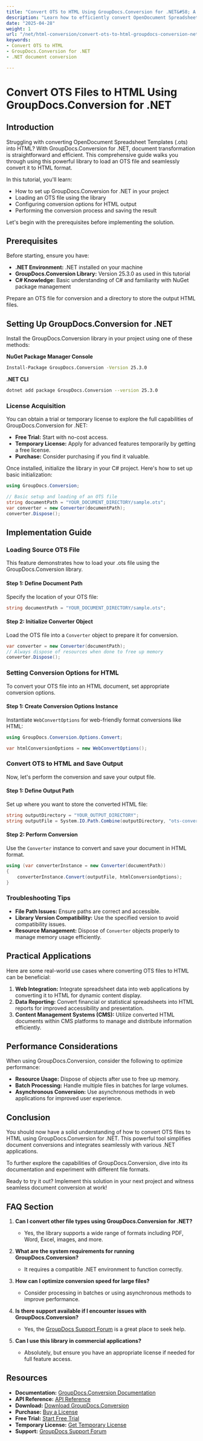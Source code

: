 ```yaml
---
title: "Convert OTS to HTML Using GroupDocs.Conversion for .NET&#58; A Comprehensive Guide"
description: "Learn how to efficiently convert OpenDocument Spreadsheet Templates (OTS) into HTML with GroupDocs.Conversion for .NET. Follow this step-by-step guide."
date: "2025-04-28"
weight: 1
url: "/net/html-conversion/convert-ots-to-html-groupdocs-conversion-net/"
keywords:
- Convert OTS to HTML
- GroupDocs.Conversion for .NET
- .NET document conversion

---
```



# Convert OTS Files to HTML Using GroupDocs.Conversion for .NET

## Introduction

Struggling with converting OpenDocument Spreadsheet Templates (.ots) into HTML? With GroupDocs.Conversion for .NET, document transformation is straightforward and efficient. This comprehensive guide walks you through using this powerful library to load an OTS file and seamlessly convert it to HTML format.

In this tutorial, you'll learn:
- How to set up GroupDocs.Conversion for .NET in your project
- Loading an OTS file using the library
- Configuring conversion options for HTML output
- Performing the conversion process and saving the result

Let's begin with the prerequisites before implementing the solution.

## Prerequisites

Before starting, ensure you have:
- **.NET Environment:** .NET installed on your machine
- **GroupDocs.Conversion Library:** Version 25.3.0 as used in this tutorial
- **C# Knowledge:** Basic understanding of C# and familiarity with NuGet package management

Prepare an OTS file for conversion and a directory to store the output HTML files.

## Setting Up GroupDocs.Conversion for .NET

Install the GroupDocs.Conversion library in your project using one of these methods:

**NuGet Package Manager Console**
```bash
Install-Package GroupDocs.Conversion -Version 25.3.0
```

**.NET CLI**
```bash
dotnet add package GroupDocs.Conversion --version 25.3.0
```

### License Acquisition

You can obtain a trial or temporary license to explore the full capabilities of GroupDocs.Conversion for .NET:
- **Free Trial:** Start with no-cost access.
- **Temporary License:** Apply for advanced features temporarily by getting a free license.
- **Purchase:** Consider purchasing if you find it valuable.

Once installed, initialize the library in your C# project. Here's how to set up basic initialization:
```csharp
using GroupDocs.Conversion;

// Basic setup and loading of an OTS file
string documentPath = "YOUR_DOCUMENT_DIRECTORY/sample.ots";
var converter = new Converter(documentPath);
converter.Dispose();
```

## Implementation Guide

### Loading Source OTS File

This feature demonstrates how to load your .ots file using the GroupDocs.Conversion library.

#### Step 1: Define Document Path

Specify the location of your OTS file:
```csharp
string documentPath = "YOUR_DOCUMENT_DIRECTORY/sample.ots";
```

#### Step 2: Initialize Converter Object

Load the OTS file into a `Converter` object to prepare it for conversion.
```csharp
var converter = new Converter(documentPath);
// Always dispose of resources when done to free up memory
converter.Dispose();
```

### Setting Conversion Options for HTML

To convert your OTS file into an HTML document, set appropriate conversion options.

#### Step 1: Create Conversion Options Instance

Instantiate `WebConvertOptions` for web-friendly format conversions like HTML:
```csharp
using GroupDocs.Conversion.Options.Convert;

var htmlConversionOptions = new WebConvertOptions();
```

### Convert OTS to HTML and Save Output

Now, let's perform the conversion and save your output file.

#### Step 1: Define Output Path

Set up where you want to store the converted HTML file:
```csharp
string outputDirectory = "YOUR_OUTPUT_DIRECTORY";
string outputFile = System.IO.Path.Combine(outputDirectory, "ots-converted-to.html");
```

#### Step 2: Perform Conversion

Use the `Converter` instance to convert and save your document in HTML format.
```csharp
using (var converterInstance = new Converter(documentPath))
{
    converterInstance.Convert(outputFile, htmlConversionOptions);
}
```

### Troubleshooting Tips

- **File Path Issues:** Ensure paths are correct and accessible.
- **Library Version Compatibility:** Use the specified version to avoid compatibility issues.
- **Resource Management:** Dispose of `Converter` objects properly to manage memory usage efficiently.

## Practical Applications

Here are some real-world use cases where converting OTS files to HTML can be beneficial:
1. **Web Integration:** Integrate spreadsheet data into web applications by converting it to HTML for dynamic content display.
2. **Data Reporting:** Convert financial or statistical spreadsheets into HTML reports for improved accessibility and presentation.
3. **Content Management Systems (CMS):** Utilize converted HTML documents within CMS platforms to manage and distribute information efficiently.

## Performance Considerations

When using GroupDocs.Conversion, consider the following to optimize performance:
- **Resource Usage:** Dispose of objects after use to free up memory.
- **Batch Processing:** Handle multiple files in batches for large volumes.
- **Asynchronous Conversion:** Use asynchronous methods in web applications for improved user experience.

## Conclusion

You should now have a solid understanding of how to convert OTS files to HTML using GroupDocs.Conversion for .NET. This powerful tool simplifies document conversions and integrates seamlessly with various .NET applications.

To further explore the capabilities of GroupDocs.Conversion, dive into its documentation and experiment with different file formats.

Ready to try it out? Implement this solution in your next project and witness seamless document conversion at work!

## FAQ Section

1. **Can I convert other file types using GroupDocs.Conversion for .NET?**
   - Yes, the library supports a wide range of formats including PDF, Word, Excel, images, and more.

2. **What are the system requirements for running GroupDocs.Conversion?**
   - It requires a compatible .NET environment to function correctly.

3. **How can I optimize conversion speed for large files?**
   - Consider processing in batches or using asynchronous methods to improve performance.

4. **Is there support available if I encounter issues with GroupDocs.Conversion?**
   - Yes, the [GroupDocs Support Forum](https://forum.groupdocs.com/c/conversion/10) is a great place to seek help.

5. **Can I use this library in commercial applications?**
   - Absolutely, but ensure you have an appropriate license if needed for full feature access.

## Resources
- **Documentation:** [GroupDocs.Conversion Documentation](https://docs.groupdocs.com/conversion/net/)
- **API Reference:** [API Reference](https://reference.groupdocs.com/conversion/net/)
- **Download:** [Download GroupDocs.Conversion](https://releases.groupdocs.com/conversion/net/)
- **Purchase:** [Buy a License](https://purchase.groupdocs.com/buy)
- **Free Trial:** [Start Free Trial](https://releases.groupdocs.com/conversion/net/)
- **Temporary License:** [Get Temporary License](https://purchase.groupdocs.com/temporary-license/)
- **Support:** [GroupDocs Support Forum](https://forum.groupdocs.com/c/conversion/10)
